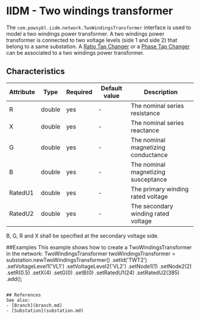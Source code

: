 # IIDM - Two windings transformer

The `com.powsybl.iidm.network.TwoWindingsTransformer` interface is used to model a two windings power transformer.
A two windings power transformer is connected to two voltage levels (side 1 and side 2) that belong to a same substation.
A [Ratio Tap Changer](ratioTapChanger.md) or a [Phase Tap Changer](phaseTapChanger.md) can be associated to a two windings power transformer.

## Characteristics
| Attribute | Type | Required | Default value | Description |
| --------- | ---- | -------- | ------------- | ----------- |
| R | double | yes | - | The nominal series resistance |
| X | double | yes | - | The nominal series reactance |
| G | double | yes | - | The nominal magnetizing conductance |
| B | double | yes | - | The nominal magnetizing susceptance |
| RatedU1 | double | yes | - | The primary winding rated voltage |
| RatedU2 | double | yes | - | The secondary winding rated voltage |

B, G, R and X shall be specified at the secondary voltage side.

##Examples
This example shows how to create a TwoWindingsTransformer in the network:
TwoWindingsTransformer twoWindingsTransformer = substation.newTwoWindingsTransformer()
    .setId('TWT2')
    .setVoltageLevel1('VL1')
    .setVoltageLevel2('VL2')
    .setNode1(1)
    .setNode2(2)
    .setR(0.5)
    .setX(4)
    .setG(0)
    .setB(0)
    .setRatedU1(24)
    .setRatedU2(385)
    .add();
```

## References
See also:
- [Branch](branch.md)
- [Substation](substation.md)